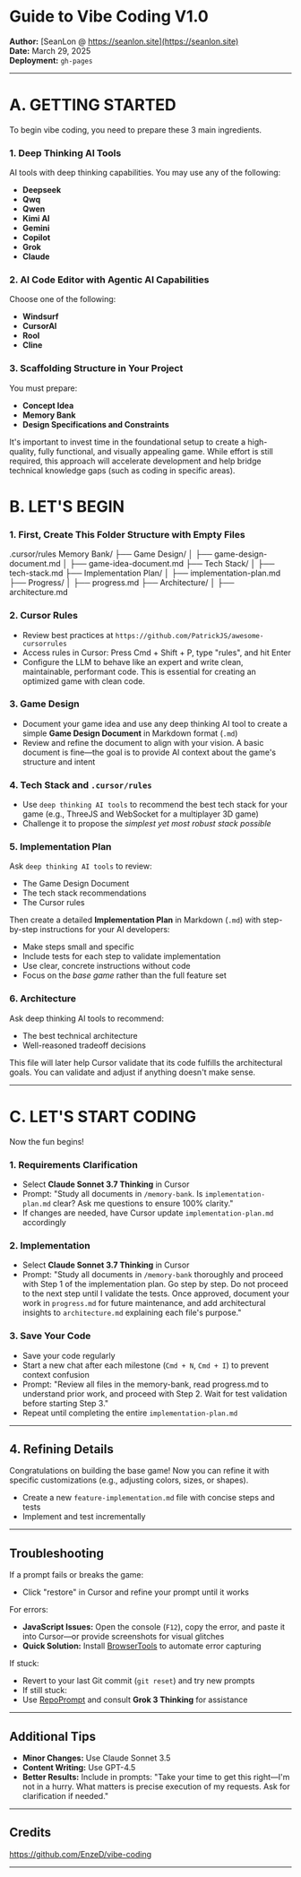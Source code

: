 #   Guide to Vibe Coding V1.0
**Author:** [SeanLon @ https://seanlon.site](https://seanlon.site)  
**Date:** March 29, 2025  
**Deployment:** `gh-pages`

---

# A. GETTING STARTED
To begin vibe coding, you need to prepare these 3 main ingredients.

### 1. Deep Thinking AI Tools  
AI tools with deep thinking capabilities. You may use any of the following:  
- **Deepseek**  
- **Qwq**  
- **Qwen**  
- **Kimi AI**  
- **Gemini**  
- **Copilot**  
- **Grok**  
- **Claude**  

### 2. AI Code Editor with Agentic AI Capabilities
Choose one of the following:  
- **Windsurf**  
- **CursorAI**  
- **Rool**  
- **Cline**   

### 3. Scaffolding Structure in Your Project
You must prepare:
- **Concept Idea**  
- **Memory Bank**  
- **Design Specifications and Constraints**   

It's important to invest time in the foundational setup to create a high-quality, fully functional, and visually appealing game. While effort is still required, this approach will accelerate development and help bridge technical knowledge gaps (such as coding in specific areas). 

# B. LET'S BEGIN
### 1. First, Create This Folder Structure with Empty Files
.cursor/rules
Memory Bank/
├── Game Design/
│   ├── game-design-document.md
│   ├── game-idea-document.md
├── Tech Stack/
│   ├── tech-stack.md
├── Implementation Plan/
│   ├── implementation-plan.md
├── Progress/
│   ├── progress.md
├── Architecture/
│   ├── architecture.md

### 2. Cursor Rules
- Review best practices at `https://github.com/PatrickJS/awesome-cursorrules`
- Access rules in Cursor: Press Cmd + Shift + P, type "rules", and hit Enter
- Configure the LLM to behave like an expert and write clean, maintainable, performant code. This is essential for creating an optimized game with clean code.

### 3. Game Design
- Document your game idea and use any deep thinking AI tool to create a simple **Game Design Document** in Markdown format (`.md`)  
- Review and refine the document to align with your vision. A basic document is fine—the goal is to provide AI context about the game's structure and intent  

### 4. Tech Stack and `.cursor/rules`
- Use `deep thinking AI tools` to recommend the best tech stack for your game (e.g., ThreeJS and WebSocket for a multiplayer 3D game)  
- Challenge it to propose the *simplest yet most robust stack possible*  

### 5. Implementation Plan
Ask `deep thinking AI tools` to review:  
- The Game Design Document  
- The tech stack recommendations
- The Cursor rules  

Then create a detailed **Implementation Plan** in Markdown (`.md`) with step-by-step instructions for your AI developers:  
- Make steps small and specific  
- Include tests for each step to validate implementation  
- Use clear, concrete instructions without code  
- Focus on the *base game* rather than the full feature set  

### 6. Architecture
Ask deep thinking AI tools to recommend:  
- The best technical architecture
- Well-reasoned tradeoff decisions

This file will later help Cursor validate that its code fulfills the architectural goals. You can validate and adjust if anything doesn't make sense.

---

# C. LET'S START CODING
Now the fun begins!

### 1. Requirements Clarification
- Select **Claude Sonnet 3.7 Thinking** in Cursor 
- Prompt: "Study all documents in `/memory-bank`. Is `implementation-plan.md` clear? Ask me questions to ensure 100% clarity."
- If changes are needed, have Cursor update `implementation-plan.md` accordingly 

### 2. Implementation 
- Select **Claude Sonnet 3.7 Thinking** in Cursor  
- Prompt: "Study all documents in `/memory-bank` thoroughly and proceed with Step 1 of the implementation plan. Go step by step. Do not proceed to the next step until I validate the tests. Once approved, document your work in `progress.md` for future maintenance, and add architectural insights to `architecture.md` explaining each file's purpose."

### 3. Save Your Code
- Save your code regularly
- Start a new chat after each milestone (`Cmd + N`, `Cmd + I`) to prevent context confusion  
- Prompt: "Review all files in the memory-bank, read progress.md to understand prior work, and proceed with Step 2. Wait for test validation before starting Step 3."
- Repeat until completing the entire `implementation-plan.md`  

---

## 4. Refining Details
Congratulations on building the base game! Now you can refine it with specific customizations (e.g., adjusting colors, sizes, or shapes).
- Create a new `feature-implementation.md` file with concise steps and tests  
- Implement and test incrementally  

---

## Troubleshooting
If a prompt fails or breaks the game:  
- Click "restore" in Cursor and refine your prompt until it works  

For errors:  
- **JavaScript Issues:** Open the console (`F12`), copy the error, and paste it into Cursor—or provide screenshots for visual glitches  
- **Quick Solution:** Install [BrowserTools](https://browsertools.agentdesk.ai/installation) to automate error capturing  

If stuck:  
- Revert to your last Git commit (`git reset`) and try new prompts  
- If still stuck:  
- Use [RepoPrompt](https://repoprompt.com/) and consult **Grok 3 Thinking** for assistance  

---

## Additional Tips
- **Minor Changes:** Use Claude Sonnet 3.5  
- **Content Writing:** Use GPT-4.5  
- **Better Results:** Include in prompts: "Take your time to get this right—I'm not in a hurry. What matters is precise execution of my requests. Ask for clarification if needed."

---

## Credits
https://github.com/EnzeD/vibe-coding

---